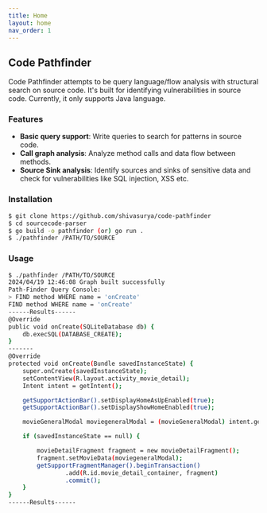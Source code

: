 ```yaml
---
title: Home
layout: home
nav_order: 1
---
```


## Code Pathfinder

Code Pathfinder attempts to be query language/flow analysis with structural search on source code. It's built for identifying vulnerabilities in source code. Currently, it only supports Java language.

### Features

- **Basic query support**: Write queries to search for patterns in source code.
- **Call graph analysis**: Analyze method calls and data flow between methods.
- **Source Sink analysis**: Identify sources and sinks of sensitive data and check for vulnerabilities like SQL injection, XSS etc.

### Installation

```bash
$ git clone https://github.com/shivasurya/code-pathfinder
$ cd sourcecode-parser
$ go build -o pathfinder (or) go run .
$ ./pathfinder /PATH/TO/SOURCE
```

### Usage

```bash
$ ./pathfinder /PATH/TO/SOURCE
2024/04/19 12:46:08 Graph built successfully
Path-Finder Query Console: 
> FIND method WHERE name = 'onCreate'
FIND method WHERE name = 'onCreate'
------Results------
@Override
public void onCreate(SQLiteDatabase db) {
    db.execSQL(DATABASE_CREATE);
}
-------
@Override
protected void onCreate(Bundle savedInstanceState) {
    super.onCreate(savedInstanceState);
    setContentView(R.layout.activity_movie_detail);
    Intent intent = getIntent();

    getSupportActionBar().setDisplayHomeAsUpEnabled(true);
    getSupportActionBar().setDisplayShowHomeEnabled(true);

    movieGeneralModal moviegeneralModal = (movieGeneralModal) intent.getSerializableExtra("DATA_MOVIE");

    if (savedInstanceState == null) {

        movieDetailFragment fragment = new movieDetailFragment();
        fragment.setMovieData(moviegeneralModal);
        getSupportFragmentManager().beginTransaction()
                .add(R.id.movie_detail_container, fragment)
                .commit();
    }
}
------Results------
```


